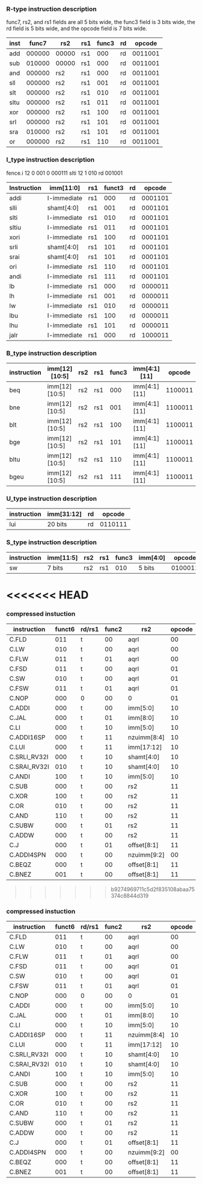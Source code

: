 ### R-type instruction description 

func7, rs2, and rs1 fields are all 5 bits wide, the func3 field is 3 bits wide, the rd field is 5 bits wide, and the opcode field is 7 bits wide.

| inst | func7  | rs2   | rs1 | func3 | rd  | opcode  |
| ---- | ------ | ----- | --- | ----- | --- | ------- |
| add  | 000000 | 00000 | rs1 | 000   | rd  | 0011001 |
| sub  | 010000 | 00000 | rs1 | 000   | rd  | 0011001 |
| and  | 000000 | rs2   | rs1 | 000   | rd  | 0011001 |
| sll  | 000000 | rs2   | rs1 | 001   | rd  | 0011001 |
| slt  | 000000 | rs2   | rs1 | 010   | rd  | 0011001 |
| sltu | 000000 | rs2   | rs1 | 011   | rd  | 0011001 |
| xor  | 000000 | rs2   | rs1 | 100   | rd  | 0011001 |
| srl  | 000000 | rs2   | rs1 | 101   | rd  | 0011001 |
| sra  | 010000 | rs2   | rs1 | 101   | rd  | 0011001 |
| or   | 000000 | rs2   | rs1 | 110   | rd  | 0011001 |



### I_type instruction description 

fence.i	12	0	001	0	000111 slti	12	1	010	rd	001001

| Instruction | imm[11:0]   | rs1 | funct3 | rd  | opcode  |
| ----------- | ----------- | --- | ------ | --- | ------- |
| addi        | I-immediate | rs1 | 000    | rd  | 0001101 |
| slli        | shamt[4:0]  | rs1 | 001    | rd  | 0001101 |
| slti        | I-immediate | rs1 | 010    | rd  | 0001101 |
| sltiu       | I-immediate | rs1 | 011    | rd  | 0001101 |
| xori        | I-immediate | rs1 | 100    | rd  | 0001101 |
| srli        | shamt[4:0]  | rs1 | 101    | rd  | 0001101 |
| srai        | shamt[4:0]  | rs1 | 101    | rd  | 0001101 |
| ori         | I-immediate | rs1 | 110    | rd  | 0001101 |
| andi        | I-immediate | rs1 | 111    | rd  | 0001101 |
| lb          | I-immediate | rs1 | 000    | rd  | 0000011 |
| lh          | I-immediate | rs1 | 001    | rd  | 0000011 |
| lw          | I-immediate | rs1 | 010    | rd  | 0000011 |
| lbu         | I-immediate | rs1 | 100    | rd  | 0000011 |
| lhu         | I-immediate | rs1 | 101    | rd  | 0000011 |
| jalr        | I-immediate | rs1 | 000    | rd  | 1000011 |


### B_type instruction description 

| instruction | imm[12][10:5] | rs2 | rs1 | func3 | imm[4:1][11] | opcode  |
| ----------- | ------------- | --- | --- | ----- | ------------ | ------- |
| beq         | imm[12][10:5] | rs2 | rs1 | 000   | imm[4:1][11] | 1100011 |
| bne         | imm[12][10:5] | rs2 | rs1 | 001   | imm[4:1][11] | 1100011 |
| blt         | imm[12][10:5] | rs2 | rs1 | 100   | imm[4:1][11] | 1100011 |
| bge         | imm[12][10:5] | rs2 | rs1 | 101   | imm[4:1][11] | 1100011 |
| bltu        | imm[12][10:5] | rs2 | rs1 | 110   | imm[4:1][11] | 1100011 |
| bgeu        | imm[12][10:5] | rs2 | rs1 | 111   | imm[4:1][11] | 1100011 |


### U_type instruction description 


| instruction | imm[31:12] | rd  | opcode  |
| ----------- | ---------- | --- | ------- |
| lui         | 20 bits    | rd  | 0110111 |





### S_type instruction description 

| instruction | imm[11:5] | rs2 | rs1 | func3 | imm[4:0] | opcode  |
| ----------- | --------- | --- | --- | ----- | -------- | ------- |
| sw          | 7 bits    | rs2 | rs1 | 010   | 5 bits   | 0100011 |
<<<<<<< HEAD
=======



### compressed instuction
| instruction  | funct6 | rd/rs1 | func2 | rs2         | opcode |
| ------------ | ------ | ------ | ----- | ----------- | ------ |
| C.FLD        | 011    | t      | 00    | aqrl        | 00     |
| C.LW         | 010    | t      | 00    | aqrl        | 00     |
| C.FLW        | 011    | t      | 01    | aqrl        | 00     |
| C.FSD        | 011    | t      | 00    | aqrl        | 01     |
| C.SW         | 010    | t      | 00    | aqrl        | 01     |
| C.FSW        | 011    | t      | 01    | aqrl        | 01     |
| C.NOP        | 000    | 0      | 00    | 0           | 01     |
| C.ADDI       | 000    | t      | 00    | imm[5:0]    | 10     |
| C.JAL        | 000    | t      | 01    | imm[8:0]    | 10     |
| C.LI         | 000    | t      | 10    | imm[5:0]    | 10     |
| C.ADDI16SP   | 000    | t      | 11    | nzuimm[8:4] | 10     |
| C.LUI        | 000    | t      | 11    | imm[17:12]  | 10     |
| C.SRLI_RV32I | 000    | t      | 10    | shamt[4:0]  | 10     |
| C.SRAI_RV32I | 010    | t      | 10    | shamt[4:0]  | 10     |
| C.ANDI       | 100    | t      | 10    | imm[5:0]    | 10     |
| C.SUB        | 000    | t      | 00    | rs2         | 11     |
| C.XOR        | 100    | t      | 00    | rs2         | 11     |
| C.OR         | 010    | t      | 00    | rs2         | 11     |
| C.AND        | 110    | t      | 00    | rs2         | 11     |
| C.SUBW       | 000    | t      | 01    | rs2         | 11     |
| C.ADDW       | 000    | t      | 00    | rs2         | 11     |
| C.J          | 000    | t      | 01    | offset[8:1] | 11     |
| C.ADDI4SPN   | 000    | t      | 00    | nzuimm[9:2] | 00     |
| C.BEQZ       | 000    | t      | 00    | offset[8:1] | 11     |
| C.BNEZ       | 001    | t      | 00    | offset[8:1] | 11     |








>>>>>>> b9274969711c5d2f835108abaa75374c8844d319



### compressed instuction
| instruction  | funct6 | rd/rs1 | func2 | rs2         | opcode |
| ------------ | ------ | ------ | ----- | ----------- | ------ |
| C.FLD        | 011    | t      | 00    | aqrl        | 00     |
| C.LW         | 010    | t      | 00    | aqrl        | 00     |
| C.FLW        | 011    | t      | 01    | aqrl        | 00     |
| C.FSD        | 011    | t      | 00    | aqrl        | 01     |
| C.SW         | 010    | t      | 00    | aqrl        | 01     |
| C.FSW        | 011    | t      | 01    | aqrl        | 01     |
| C.NOP        | 000    | 0      | 00    | 0           | 01     |
| C.ADDI       | 000    | t      | 00    | imm[5:0]    | 10     |
| C.JAL        | 000    | t      | 01    | imm[8:0]    | 10     |
| C.LI         | 000    | t      | 10    | imm[5:0]    | 10     |
| C.ADDI16SP   | 000    | t      | 11    | nzuimm[8:4] | 10     |
| C.LUI        | 000    | t      | 11    | imm[17:12]  | 10     |
| C.SRLI_RV32I | 000    | t      | 10    | shamt[4:0]  | 10     |
| C.SRAI_RV32I | 010    | t      | 10    | shamt[4:0]  | 10     |
| C.ANDI       | 100    | t      | 10    | imm[5:0]    | 10     |
| C.SUB        | 000    | t      | 00    | rs2         | 11     |
| C.XOR        | 100    | t      | 00    | rs2         | 11     |
| C.OR         | 010    | t      | 00    | rs2         | 11     |
| C.AND        | 110    | t      | 00    | rs2         | 11     |
| C.SUBW       | 000    | t      | 01    | rs2         | 11     |
| C.ADDW       | 000    | t      | 00    | rs2         | 11     |
| C.J          | 000    | t      | 01    | offset[8:1] | 11     |
| C.ADDI4SPN   | 000    | t      | 00    | nzuimm[9:2] | 00     |
| C.BEQZ       | 000    | t      | 00    | offset[8:1] | 11     |
| C.BNEZ       | 001    | t      | 00    | offset[8:1] | 11     |
